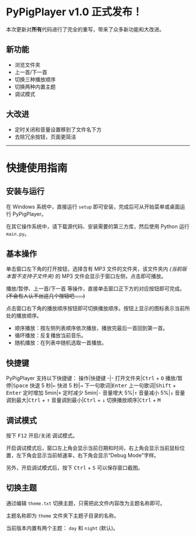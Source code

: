 # PyPigPlayer v1.0 正式发布！
本次更新对**所有**代码进行了完全的重写，带来了众多新功能和大改进。
## 新功能
- 浏览文件夹
- 上一首/下一首
- 切换三种播放顺序
- 切换两种内置主题
- 调试模式
## 大改进
- 定时关闭和音量设置移到了文件名下方
- 去除冗余按钮，页面更简洁
---
# 快捷使用指南
## 安装与运行
在 Windows 系统中，直接运行 `setup` 即可安装，完成后可从开始菜单或桌面运行 PyPigPlayer。

在其它操作系统中，请下载源代码、安装需要的第三方库，然后使用 Python 运行 `main.py`。
## 基本操作
单击窗口左下角的打开按钮，选择含有 MP3 文件的文件夹，该文件夹内 *(当前版本暂不支持子文件夹)* 的 MP3 文件会显示于窗口左侧，点击即可播放。

播放/暂停、上一首/下一首 等操作，直接单击窗口正下方的对应按钮即可完成。~~(不会有人认不出这几个按钮吧……)~~

点击窗口右下角的播放顺序按钮即可切换播放顺序。按钮上显示的图标表示当前所处的播放顺序。
- 顺序播放：按左侧列表顺序依次播放，播放完最后一首回到第一首。
- 循环播放：反复播放当前音乐。
- 随机播放：在列表中随机选取一首播放。
## 快捷键
PyPigPlayer 支持以下快捷键：
操作|快捷键
-|-
打开文件夹|<kbd>Ctrl</kbd> + <kbd>O</kbd>
播放/暂停|<kbd>Space</kbd>
快退 5 秒|<kbd>←</kbd>
快进 5 秒|<kbd>→</kbd>
下一句歌词|<kbd>Enter</kbd>
上一句歌词|<kbd>Shift</kbd> + <kbd>Enter</kbd>
定时增加 5min|<kbd>+</kbd>
定时减少 5min|<kbd>-</kbd>
音量增大 5%|<kbd>↑</kbd>
音量减小 5%|<kbd>↓</kbd>
音量调到最大|<kbd>Ctrl</kbd> + <kbd>↑</kbd>
音量调到最小|<kbd>Ctrl</kbd> + <kbd>↓</kbd>
切换播放顺序|<kbd>Ctrl</kbd> + <kbd>M</kbd>
## 调试模式
按下 <kbd>F12</kbd> 开启/关闭 调试模式。

开启调试模式后，窗口左上角会显示当前日期和时间，右上角会显示当前鼠标位置，左下角会显示当前帧速率，右下角会显示“Debug Mode”字样。

另外，开启调试模式后，按下 <kbd>Ctrl</kbd> + <kbd>S</kbd> 可以保存窗口截图。
## 切换主题
通过编辑 `theme.txt` 切换主题，只需把此文件内容改为主题名称即可。

主题名称即为 `theme` 文件夹下主题子目录的名称。

当前版本内置有两个主题： `day` 和 `night` (默认)。